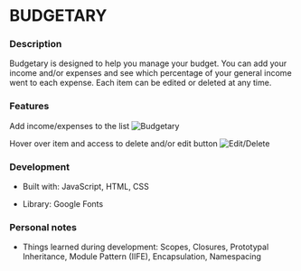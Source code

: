 <!-- @format -->

# BUDGETARY

### Description
Budgetary is designed to help you manage your budget. You can add your income and/or expenses and see which percentage of your general income went to each expense. Each item can be edited or deleted at any time.

### Features

Add income/expenses to the list
![Budgetary](/Budgetary/img/Budgetary-budget.png)

Hover over item and access to delete and/or edit button
![Edit/Delete](/Budgetary/img/Budgetary-edit-delete.png)

### Development

* Built with: JavaScript, HTML, CSS

* Library: Google Fonts 

### Personal notes
* Things learned during development: Scopes, Closures, Prototypal Inheritance, Module Pattern (IIFE), Encapsulation, Namespacing

